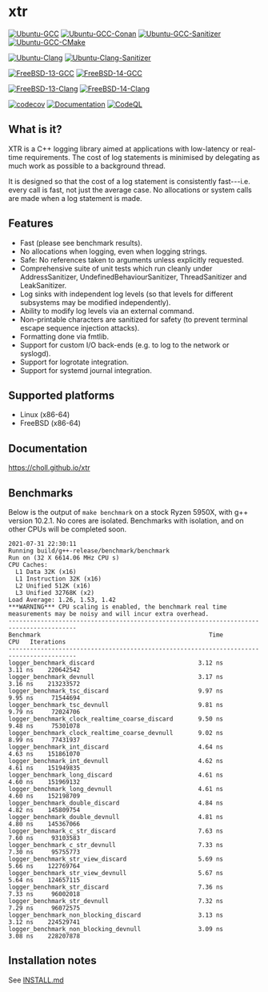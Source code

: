 # xtr

[![Ubuntu-GCC](https://github.com/choll/xtr/workflows/Ubuntu-GCC/badge.svg)](https://github.com/choll/xtr/actions?query=workflow%3AUbuntu-GCC)
[![Ubuntu-GCC-Conan](https://github.com/choll/xtr/workflows/Ubuntu-GCC-Conan/badge.svg)](https://github.com/choll/xtr/actions?query=workflow%3AUbuntu-GCC-Conan)
[![Ubuntu-GCC-Sanitizer](https://github.com/choll/xtr/workflows/Ubuntu-GCC-Sanitizer/badge.svg)](https://github.com/choll/xtr/actions?query=workflow%3AUbuntu-GCC-Sanitizer)
[![Ubuntu-GCC-CMake](https://github.com/choll/xtr/actions/workflows/ubuntu_gcc_cmake.yml/badge.svg)](https://github.com/choll/xtr/actions/workflows/ubuntu_gcc_cmake.yml)

[![Ubuntu-Clang](https://github.com/choll/xtr/actions/workflows/ubuntu_clang.yml/badge.svg)](https://github.com/choll/xtr/actions/workflows/ubuntu_clang.yml)
[![Ubuntu-Clang-Sanitizer](https://github.com/choll/xtr/actions/workflows/ubuntu_clang_sanitizer.yml/badge.svg)](https://github.com/choll/xtr/actions/workflows/ubuntu_clang_sanitizer.yml)

[![FreeBSD-13-GCC](https://api.cirrus-ci.com/github/choll/xtr.svg?task=freebsd-13-gcc)](https://cirrus-ci.com/github/choll/xtr)
[![FreeBSD-14-GCC](https://api.cirrus-ci.com/github/choll/xtr.svg?task=freebsd-14-gcc)](https://cirrus-ci.com/github/choll/xtr)

[![FreeBSD-13-Clang](https://api.cirrus-ci.com/github/choll/xtr.svg?task=freebsd-13-clang)](https://cirrus-ci.com/github/choll/xtr)
[![FreeBSD-14-Clang](https://api.cirrus-ci.com/github/choll/xtr.svg?task=freebsd-14-clang)](https://cirrus-ci.com/github/choll/xtr)

[![codecov](https://codecov.io/gh/choll/xtr/branch/master/graph/badge.svg?token=FDdI0ZM5tv)](https://codecov.io/gh/choll/xtr)
[![Documentation](https://github.com/choll/xtr/actions/workflows/docs.yml/badge.svg)](https://choll.github.io/xtr)
[![CodeQL](https://github.com/choll/xtr/actions/workflows/codeql-analysis.yml/badge.svg)](https://github.com/choll/xtr/actions/workflows/codeql-analysis.yml)

## What is it?

XTR is a C++ logging library aimed at applications with low-latency or real-time
requirements. The cost of log statements is minimised by delegating as much work
as possible to a background thread.

It is designed so that the cost of a log statement is consistently fast---i.e.
every call is fast, not just the average case. No allocations or system calls
are made when a log statement is made.

## Features

* Fast (please see benchmark results).
* No allocations when logging, even when logging strings.
* Safe: No references taken to arguments unless explicitly requested.
* Comprehensive suite of unit tests which run cleanly under AddressSanitizer, UndefinedBehaviourSanitizer, ThreadSanitizer and LeakSanitizer.
* Log sinks with independent log levels (so that levels for different subsystems may be modified independently).
* Ability to modify log levels via an external command.
* Non-printable characters are sanitized for safety (to prevent terminal escape sequence injection attacks).
* Formatting done via fmtlib.
* Support for custom I/O back-ends (e.g. to log to the network or syslogd).
* Support for logrotate integration.
* Support for systemd journal integration.

## Supported platforms

* Linux (x86-64)
* FreeBSD (x86-64)

## Documentation

https://choll.github.io/xtr

## Benchmarks

Below is the output of `make benchmark` on a stock Ryzen 5950X, with g++ version 10.2.1. No cores are isolated. Benchmarks with isolation, and on other CPUs will be completed soon.

```
2021-07-31 22:30:11
Running build/g++-release/benchmark/benchmark
Run on (32 X 6614.06 MHz CPU s)
CPU Caches:
  L1 Data 32K (x16)
  L1 Instruction 32K (x16)
  L2 Unified 512K (x16)
  L3 Unified 32768K (x2)
Load Average: 1.26, 1.53, 1.42
***WARNING*** CPU scaling is enabled, the benchmark real time measurements may be noisy and will incur extra overhead.
-----------------------------------------------------------------------------------------
Benchmark                                               Time             CPU   Iterations
-----------------------------------------------------------------------------------------
logger_benchmark_discard                             3.12 ns         3.11 ns    220642542
logger_benchmark_devnull                             3.17 ns         3.16 ns    213233572
logger_benchmark_tsc_discard                         9.97 ns         9.95 ns     71544694
logger_benchmark_tsc_devnull                         9.81 ns         9.79 ns     72024706
logger_benchmark_clock_realtime_coarse_discard       9.50 ns         9.48 ns     75301078
logger_benchmark_clock_realtime_coarse_devnull       9.02 ns         8.99 ns     77431937
logger_benchmark_int_discard                         4.64 ns         4.63 ns    151861070
logger_benchmark_int_devnull                         4.62 ns         4.61 ns    151949835
logger_benchmark_long_discard                        4.61 ns         4.60 ns    151969132
logger_benchmark_long_devnull                        4.61 ns         4.60 ns    152198709
logger_benchmark_double_discard                      4.84 ns         4.82 ns    145809754
logger_benchmark_double_devnull                      4.81 ns         4.80 ns    145367066
logger_benchmark_c_str_discard                       7.63 ns         7.60 ns     93103583
logger_benchmark_c_str_devnull                       7.33 ns         7.30 ns     95755773
logger_benchmark_str_view_discard                    5.69 ns         5.66 ns    122769764
logger_benchmark_str_view_devnull                    5.67 ns         5.64 ns    124657115
logger_benchmark_str_discard                         7.36 ns         7.33 ns     96002018
logger_benchmark_str_devnull                         7.32 ns         7.29 ns     96072575
logger_benchmark_non_blocking_discard                3.13 ns         3.12 ns    224529741
logger_benchmark_non_blocking_devnull                3.09 ns         3.08 ns    228207878
```
## Installation notes

See [INSTALL.md](INSTALL.md)

